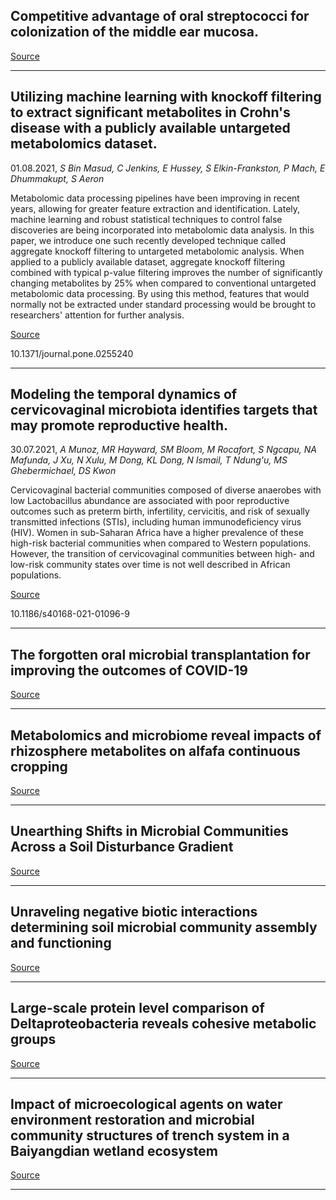 ## Competitive advantage of oral streptococci for colonization of the middle ear mucosa. 

[Source](https://www.biorxiv.org/content/10.1101/2021.07.28.454259v1.abstract?%3Fcollection=)

---

## Utilizing machine learning with knockoff filtering to extract significant metabolites in Crohn's disease with a publicly available untargeted metabolomics dataset.
 01.08.2021, _S Bin Masud, C Jenkins, E Hussey, S Elkin-Frankston, P Mach, E Dhummakupt, S Aeron_


Metabolomic data processing pipelines have been improving in recent years, allowing for greater feature extraction and identification. Lately, machine learning and robust statistical techniques to control false discoveries are being incorporated into metabolomic data analysis. In this paper, we introduce one such recently developed technique called aggregate knockoff filtering to untargeted metabolomic analysis. When applied to a publicly available dataset, aggregate knockoff filtering combined with typical p-value filtering improves the number of significantly changing metabolites by 25% when compared to conventional untargeted metabolomic data processing. By using this method, features that would normally not be extracted under standard processing would be brought to researchers' attention for further analysis.

[Source](https://journals.plos.org/plosone/article?id=10.1371/journal.pone.0255240)

10.1371/journal.pone.0255240

---

## Modeling the temporal dynamics of cervicovaginal microbiota identifies targets that may promote reproductive health.
 30.07.2021, _A Munoz, MR Hayward, SM Bloom, M Rocafort, S Ngcapu, NA Mafunda, J Xu, N Xulu, M Dong, KL Dong, N Ismail, T Ndung'u, MS Ghebermichael, DS Kwon_


Cervicovaginal bacterial communities composed of diverse anaerobes with low Lactobacillus abundance are associated with poor reproductive outcomes such as preterm birth, infertility, cervicitis, and risk of sexually transmitted infections (STIs), including human immunodeficiency virus (HIV). Women in sub-Saharan Africa have a higher prevalence of these high-risk bacterial communities when compared to Western populations. However, the transition of cervicovaginal communities between high- and low-risk community states over time is not well described in African populations.

[Source](https://microbiomejournal.biomedcentral.com/articles/10.1186/s40168-021-01096-9)

10.1186/s40168-021-01096-9

---

## The forgotten oral microbial transplantation for improving the outcomes of COVID-19

[Source](https://www.sciencedirect.com/science/article/pii/S2052297521000871)

---

## Metabolomics and microbiome reveal impacts of rhizosphere metabolites on alfafa continuous cropping

[Source](http://www.biorxiv.org/cgi/content/abstract/2021.07.25.453728v1??collection)

---

## Unearthing Shifts in Microbial Communities Across a Soil Disturbance Gradient

[Source](https://www.biorxiv.org/content/10.1101/2021.07.28.454095v1.abstract?%3Fcollection=)

---

## Unraveling negative biotic interactions determining soil microbial community assembly and functioning

[Source](https://www.nature.com/articles/s41396-021-01076-9)

---

## Large-scale protein level comparison of Deltaproteobacteria reveals cohesive metabolic groups

[Source](https://www.nature.com/articles/s41396-021-01057-y)

---

## Impact of microecological agents on water environment restoration and microbial community structures of trench system in a Baiyangdian wetland ecosystem

[Source](https://sfamjournals.onlinelibrary.wiley.com/doi/abs/10.1111/jam.15238)

---

